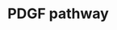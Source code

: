 ---
annotations:
- id: PW:0000209
  parent: signaling pathway
  type: Pathway Ontology
  value: Jak-Stat signaling pathway
- id: DOID:162
  parent: disease of cellular proliferation
  type: Disease Ontology
  value: cancer
- id: PW:0000297
  parent: signaling pathway
  type: Pathway Ontology
  value: platelet-derived growth factor signaling pathway
authors:
- Mkutmon
- Egonw
- Ryanmiller
- Ddigles
- MaintBot
- Eweitz
citedin: ''
communities: []
description: PDGF belongs to the PDGF/VEGF (vascular endothelial growth factor) family,
  which is characterized by eight strictly conserved cysteine residues with similar
  spacing in between (Joukov et al., 1997; Heldin and Westermark, 1999). The A-, B-,
  C-, and D-chain genes of PDGF are localized to the chromosomes 7p22, 22q13, 4q31,
  and 11q22, respectively, and their expression is independently regulated. Two forms
  of the PDGF A-chain, containing 196 and 211 amino acid residues resulting from differential
  splicing of the transcript, are synthesized, dimerized, proteolytically processed
  in the Nterminus, and secreted from the cell as a ~30 kDa dimer. The PDGF B chain
  encoding 241 amino acid residues is dimerized, processed by additional proteolysis,
  and secreted as a 24 kDa dimer. The homodimers PDGF AA, BB, and the heterodimer
  AB contain three intrachain disulfide bonds.
last-edited: 2025-09-29
ndex: null
organisms:
- Bos taurus
redirect_from:
- /index.php/Pathway:WP3200
- /instance/WP3200
- /instance/WP3200_r140651
revision: r140651
schema-jsonld:
- '@context': https://schema.org/
  '@id': https://wikipathways.github.io/pathways/WP3200.html
  '@type': Dataset
  creator:
    '@type': Organization
    name: WikiPathways
  description: PDGF belongs to the PDGF/VEGF (vascular endothelial growth factor)
    family, which is characterized by eight strictly conserved cysteine residues with
    similar spacing in between (Joukov et al., 1997; Heldin and Westermark, 1999).
    The A-, B-, C-, and D-chain genes of PDGF are localized to the chromosomes 7p22,
    22q13, 4q31, and 11q22, respectively, and their expression is independently regulated.
    Two forms of the PDGF A-chain, containing 196 and 211 amino acid residues resulting
    from differential splicing of the transcript, are synthesized, dimerized, proteolytically
    processed in the Nterminus, and secreted from the cell as a ~30 kDa dimer. The
    PDGF B chain encoding 241 amino acid residues is dimerized, processed by additional
    proteolysis, and secreted as a 24 kDa dimer. The homodimers PDGF AA, BB, and the
    heterodimer AB contain three intrachain disulfide bonds.
  keywords:
  - ARFIP2
  - Arachidonic acid
  - CHUK
  - Ca²⁺
  - Cyclic AMP(cAMP)
  - DAG
  - ELK1
  - FOS
  - GRB2
  - HRAS
  - H⁺
  - IP3
  - JAK1
  - JUN
  - MAP2K1
  - MAP2K4
  - MAP3K1
  - MAPK1
  - MAPK3
  - MAPK8
  - MT-CO2
  - NFKBIA
  - Na
  - PAK1
  - PDGFA
  - PDGFB
  - PDGFRB
  - PIK3R1
  - PIP2[4',5']
  - PLA2G4A
  - PLCG1
  - PTPN11
  - Phospholipid(containing arachidonic acid)
  - Prostaglandin I2(PGI2)
  - RAC1
  - RAF1
  - RASA1
  - RHOA
  - SHC1
  - SOS1
  - SRC
  - SRF
  - STAT1
  - STAT3
  - TIAM1
  - VAV1
  - VAV2
  - WASL
  - '[Ca²⁺]i'
  license: CC0
  name: PDGF pathway
seo: CreativeWork
title: PDGF pathway
wpid: WP3200
---